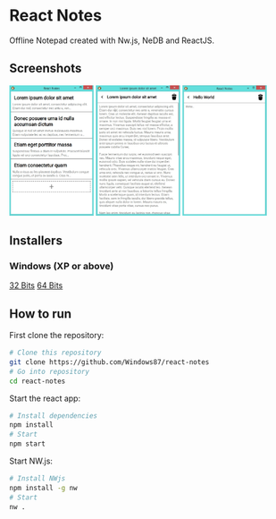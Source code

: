 # React Notes
Offline Notepad created with Nw.js, NeDB and ReactJS.

## Screenshots
<div>
<img src="https://github.com/Windows87/react-notes/raw/master/screenshots/home.jpg" width="30%">
<img src="https://github.com/Windows87/react-notes/raw/master/screenshots/note.jpg" width="30%">
<img src="https://github.com/Windows87/react-notes/raw/master/screenshots/new-note.jpg" width="30%">
</div>

## Installers
### Windows (XP or above)
[32 Bits](http://download1640.mediafire.com/g5sqwhvudpgg/65g3e1474fsrqr8/setup32.exe)
[64 Bits](http://download2263.mediafire.com/s1fgfp4qg6cg/2c0ici4dz0leou8/setup64.exe)

## How to run
First clone the repository:
```bash
# Clone this repository
git clone https://github.com/Windows87/react-notes
# Go into repository
cd react-notes
```

Start the react app:
```bash
# Install dependencies
npm install
# Start
npm start
```

Start NW.js:
```bash
# Install NWjs
npm install -g nw
# Start
nw .
```
